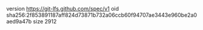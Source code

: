 version https://git-lfs.github.com/spec/v1
oid sha256:2f853891187aff824d73871b732a06ccb60f94707ae3443e960be2a0aed9a47b
size 2912
